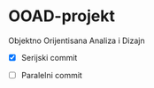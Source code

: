 # OOAD-projekt
Objektno Orijentisana Analiza i Dizajn

- [x] Serijski commit 
- [ ] Paralelni commit

